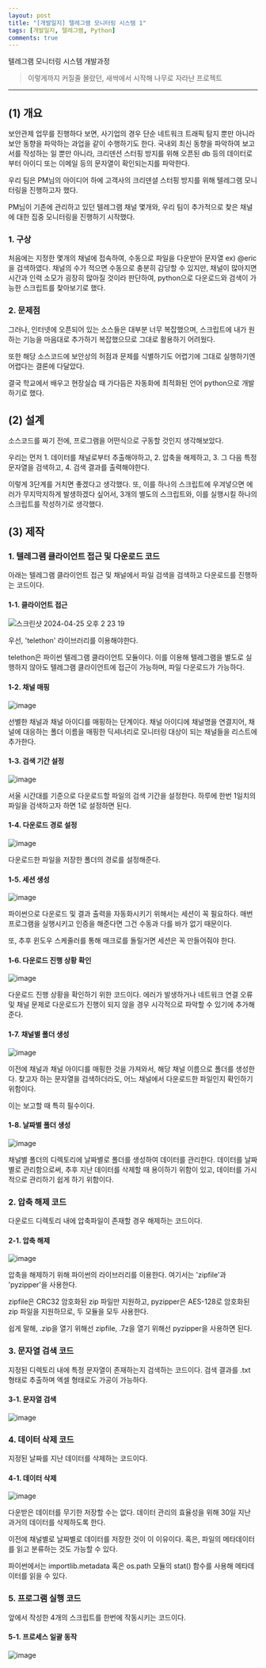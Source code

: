 ```yaml
---
layout: post
title: "[개발일지] 텔레그램 모니터링 시스템 1"
tags: [개발일지, 텔레그램, Python]
comments: true
---
```


텔레그램 모니터링 시스템 개발과정

> 이렇게까지 커질줄 몰랐던, 새싹에서 시작해 나무로 자라난 프로젝트

---
## (1) 개요
보안관제 업무를 진행하다 보면, 사기업의 경우 단순 네트워크 트래픽 탐지 뿐만 아니라 보안 동향을 파악하는 과업을 같이 수행하기도 한다. 국내외 최신 동향을 파악하여 보고서를 작성하는 일 뿐만 아니라, 크리덴션 스터핑 방지를 위해 오픈된 db 등의 데이터로부터 아이디 또는 이메일 등의 문자열이 확인되는지를 파악한다.

우리 팀은 PM님의 아이디어 하에 고객사의 크리덴셜 스터핑 방지를 위해 텔레그램 모니터링을 진행하고자 했다.

PM님이 기존에 관리하고 있던 텔레그램 채널 몇개와, 우리 팀이 추가적으로 찾은 채널에 대한 집중 모니터링을 진행하기 시작했다.

### 1. 구상
처음에는 지정한 몇개의 채널에 접속하여, 수동으로 파일을 다운받아 문자열 ex) @eric을 검색하였다. 채널의 수가 적으면 수동으로 충분히 감당할 수 있지만, 채널이 많아지면 시간과 인력 소모가 굉장히 많아질 것이라 판단하여, python으로 다운로드와 검색이 가능한 스크립트를 찾아보기로 했다.

### 2. 문제점
그러나, 인터넷에 오픈되어 있는 소스들은 대부분 너무 복잡했으며, 스크립트에 내가 원하는 기능을 마음대로 추가하기 복잡했으므로 그대로 활용하기 어려웠다.

또한 해당 소스코드에 보안상의 허점과 문제를 식별하기도 어렵기에 그대로 실행하기엔 어렵다는 결론에 다달았다.

결국 학교에서 배우고 현장실습 때 가다듬은 자동화에 최적화된 언어 python으로 개발하기로 했다.

## (2) 설계
소스코드를 짜기 전에, 프로그램을 어떤식으로 구동할 것인지 생각해보았다.

우리는 먼저 1. 데이터를 채널로부터 추출해야하고, 2. 압축을 해제하고, 3. 그 다음 특정 문자열을 검색하고, 4. 검색 결과를 출력해야한다.

이렇게 3단계를 거치면 좋겠다고 생각했다. 또, 이를 하나의 스크립트에 우겨넣으면 에러가 무지막지하게 발생하겠다 싶어서, 3개의 별도의 스크립트와, 이를 실행시킬 하나의 스크립트를 작성하기로 생각했다.

## (3) 제작
### 1. 텔레그램 클라이언트 접근 및 다운로드 코드
아래는 텔레그램 클라이언트 접근 및 채널에서 파일 검색을 검색하고 다운로드를 진행하는 코드이다.

#### 1-1. 클라이언트 접근
![스크린샷 2024-04-25 오후 2 23 19](https://github.com/what0302/what0302.github.io/assets/18510716/9514cfda-d26a-46d5-b5c4-29a7ec77da89)

우선, 'telethon' 라이브러리를 이용해야한다. 

telethon은 파이썬 텔레그램 클라이언트 모듈이다. 이를 이용해 텔레그램을 별도로 실행하지 않아도 텔레그램 클라이언트에 접근이 가능하며, 파일 다운로드가 가능하다.

#### 1-2. 채널 매핑
![image](https://github.com/what0302/what0302.github.io/assets/18510716/2bcb88a3-a95a-4d30-ba79-4583b4ceac28)

선별한 채널과 채널 아이디를 매핑하는 단계이다. 채널 아이디에 채널명을 연결지어, 채널에 대응하는 폴더 이름을 매핑한 딕셔너리로 모니터링 대상이 되는 채널들을 리스트에 추가한다.

#### 1-3. 검색 기간 설정
![image](https://github.com/what0302/what0302.github.io/assets/18510716/48f659bd-476b-4894-9b72-c8e2f322651b)

서울 시간대를 기준으로 다운로드할 파일의 검색 기간을 설정한다. 하루에 한번 1일치의 파일을 검색하고자 하면 1로 설정하면 된다.

#### 1-4. 다운로드 경로 설정
![image](https://github.com/what0302/what0302.github.io/assets/18510716/a5a281bb-6948-48f2-9ed7-6fc4d1930df1)

다운로드한 파일을 저장한 폴더의 경로를 설정해준다.

#### 1-5. 세션 생성
![image](https://github.com/what0302/what0302.github.io/assets/18510716/92a8ee84-644c-4718-888f-36bd939c7a52)

파이썬으로 다운로드 및 결과 출력을 자동화시키기 위해서는 세션이 꼭 필요하다. 매번 프로그램을 실행시키고 인증을 해준다면 그건 수동과 다를 바가 없기 때문이다.

또, 추후 윈도우 스케줄러를 통해 매크로를 돌릴거면 세션은 꼭 만들어줘야 한다.

#### 1-6. 다운로드 진행 상황 확인
![image](https://github.com/what0302/what0302.github.io/assets/18510716/7ad12a05-d8b5-4f17-bd06-7eaf486b4847)

다운로드 진행 상황을 확인하기 위한 코드이다. 에러가 발생하거나 네트워크 연결 오류 및 채널 문제로 다운로드가 진행이 되지 않을 경우 시각적으로 파악할 수 있기에 추가해준다.

#### 1-7. 채널별 폴더 생성
![image](https://github.com/what0302/what0302.github.io/assets/18510716/88664721-2020-473c-9ec0-0c978af28b8b)

이전에 채널과 채널 아이디를 매핑한 것을 가져와서, 해당 채널 이름으로 폴더를 생성한다. 찾고자 하는 문자열을 검색하더라도, 어느 채널에서 다운로드한 파일인지 확인하기 위함이다. 

이는 보고할 때 특히 필수이다.

#### 1-8. 날짜별 폴더 생성
![image](https://github.com/what0302/what0302.github.io/assets/18510716/77b86cac-07b2-4914-b8ea-f3f6bd16e98f)

채널별 폴더의 디렉토리에 날짜별로 폴더를 생성하여 데이터를 관리한다. 데이터를 날짜별로 관리함으로써, 추후 지난 데이터를 삭제할 때 용이하기 위함이 있고, 데이터를 가시적으로 관리하기 쉽게 하기 위함이다.


### 2. 압축 해제 코드
다운로드 디렉토리 내에 압축파일이 존재할 경우 해제하는 코드이다.

#### 2-1. 압축 해제
![image](https://github.com/what0302/what0302.github.io/assets/18510716/2ed8808d-f3bf-4e2c-b851-e99a6f3389e5)

압축을 해제하기 위해 파이썬의 라이브러리를 이용한다. 여기서는 'zipfile'과 'pyzipper'을 사용한다. 

zipfile은 CRC32 암호화된 zip 파일만 지원하고, pyzipper은 AES-128로 암호화된 zip 파일을 지원하므로, 두 모듈을 모두 사용한다.

쉽게 말해, .zip을 열기 위해선 zipfile, .7z을 열기 위해선 pyzipper을 사용하면 된다.

### 3. 문자열 검색 코드
지정된 디렉토리 내에 특정 문자열이 존재하는지 검색하는 코드이다. 검색 결과를 .txt 형태로 추출하며 엑셀 형태로도 가공이 가능하다.

#### 3-1. 문자열 검색
![image](https://github.com/what0302/what0302.github.io/assets/18510716/c33c89a1-be09-4395-9530-e462a5686ea9)

### 4. 데이터 삭제 코드
지정된 날짜를 지난 데이터를 삭제하는 코드이다.

#### 4-1. 데이터 삭제
![image](https://github.com/what0302/what0302.github.io/assets/18510716/21c72c52-3391-410b-920f-75c433230d18)

다운받은 데이터를 무기한 저장할 수는 없다. 데이터 관리의 효율성을 위해 30일 지난 과거의 데이터를 삭제하도록 한다.

이전에 채널별로 날짜별로 데이터를 저장한 것이 이 이유이다. 혹은, 파일의 메타데이터를 읽고 분류하는 것도 가능할 수 있다.

파이썬에서는 importlib.metadata 혹은 os.path 모듈의 stat() 함수를 사용해 메타데이터를 읽을 수 있다.

### 5. 프로그램 실행 코드
앞에서 작성한 4개의 스크립트를 한번에 작동시키는 코드이다.

#### 5-1. 프로세스 일괄 동작
![image](https://github.com/what0302/what0302.github.io/assets/18510716/ebaacef3-0010-4135-ae26-9769c53a84cc)

























